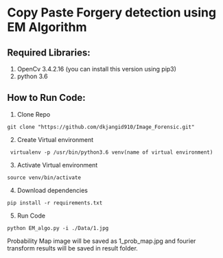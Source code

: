 # Copy Paste Forgery detection using EM Algorithm

## Required Libraries:
   1. OpenCv 3.4.2.16 (you can install this version using pip3) 
   2. python 3.6 
  
## How to Run Code:
   1. Clone Repo
   ```
   git clone "https://github.com/dkjangid910/Image_Forensic.git"
   ```
   2. Create Virtual environment
   ```
    virtualenv -p /usr/bin/python3.6 venv(name of virtual environment)
   ```
   3. Activate Virtual environment
   ```
   source venv/bin/activate
   ```
   4. Download dependencies 
   ```
   pip install -r requirements.txt 
   ```
   5. Run Code
   ```
   python EM_algo.py -i ./Data/1.jpg 
   ``` 
   Probability Map image will be saved as 1_prob_map.jpg and fourier transform results will be saved in result folder.
